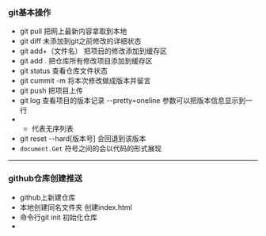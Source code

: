 ### git基本操作
* git pull 把网上最新内容拿取到本地
* git diff  未添加到git之前修改的详细状态
* git add+（文件名） 把项目的修改添加到缓存区
* git add . 把仓库所有修改项目添加到缓存区
* git status 查看仓库文件状态
* git cummit -m 将本次修改做成版本并留言
* git push 把项目上传
* git log  查看项目的版本记录   --pretty=oneline  参数可以把版本信息显示到一行
* * 代表无序列表
* git reset --hard[版本号]   会回退到该版本
* `document.Get`
   符号之间的会以代码的形式展现   
*********   
### github仓库创建推送
* github上新建仓库
* 本地创建同名文件夹 创建index.html
* 命令行git init 初始化仓库
* 
